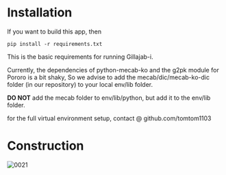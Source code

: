 # Installation
If you want to build this app, then
```
pip install -r requirements.txt
```

This is the basic requirements for running Gillajab-i.

Currently, the dependencies of python-mecab-ko and the g2pk module for Pororo is a bit shaky,
So we advise to add the mecab/dic/mecab-ko-dic folder (in our repository) to your local
env/lib folder.

**DO NOT** add the mecab folder to env/lib/python, but add it to the env/lib folder.

for the full virtual environment setup, contact @ github.com/tomtom1103

# Construction
![0021](https://user-images.githubusercontent.com/32546264/131172757-69eb661f-4974-466c-a601-a6e4a22680f9.jpg)